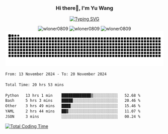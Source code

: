 <h3 align="center">Hi there👋, I'm Yu Wang</h1>

<p align="center"><a href="https://git.io/typing-svg"><img src="https://readme-typing-svg.demolab.com?font=Alex+Brush&size=18&pause=1000&color=716A50&background=6F66FF00&center=true&vCenter=true&width=435&lines=To+love+oneself+is+the+beginning+of+a+lifelong+romance.+%E2%80%94+Oscar+Wilde" alt="Typing SVG" /></a></p>


<p align="center">
 <img src="https://github-readme-stats.vercel.app/api/top-langs?username=wloner0809&show_icons=true&locale=en&layout=compact" alt="wloner0809" height=120 />
 <img src="https://github-readme-stats.vercel.app/api?username=wloner0809&show_icons=true&locale=en" alt="wloner0809" height=120 />
 <img src="https://github-readme-streak-stats.herokuapp.com/?user=wloner0809&" alt="wloner0809" height=120 />
 <img src="https://github.com/Wloner0809/Wloner0809/blob/output/github-contribution-grid-snake.svg">
</p>
 
<!--START_SECTION:waka-->

```txt
From: 13 November 2024 - To: 20 November 2024

Total Time: 20 hrs 53 mins

Python   13 hrs 1 min    █████████████▒░░░░░░░░░░░   52.68 %
Bash     5 hrs 3 mins    █████░░░░░░░░░░░░░░░░░░░░   20.46 %
Other    3 hrs 49 mins   ████░░░░░░░░░░░░░░░░░░░░░   15.46 %
YAML     2 hrs 44 mins   ██▓░░░░░░░░░░░░░░░░░░░░░░   11.07 %
JSON     3 mins          ░░░░░░░░░░░░░░░░░░░░░░░░░   00.24 %
```

<!--END_SECTION:waka-->

[![Total Coding Time](https://wakatime.com/badge/user/3b010e91-e8bb-445f-9eac-c8ab5bc30cb6.svg)](https://wakatime.com/@3b010e91-e8bb-445f-9eac-c8ab5bc30cb6)
